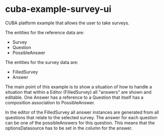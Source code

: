 # cuba-example-survey-ui
CUBA platform example that allows the user to take surveys.

The entities for the reference data are:

* Survey
* Question
* PossibleAnswer


The entities for the survey data are:

* FilledSurvey
* Answer


The main point of this example is to show a situation of how to handle a situation that within a Editor (FilledSurvey) all "answers" 
are shown and editable. One Answer has a reference to a Question that itself has a composition association to PossibleAnswer. 

In the editor of the FilledSurvey all answer instances are generated from all questions that relate to the selected survey.
The answer for each question can be one of the possibleAnswers for this question. This means that the optionsDatasource has to be set in the column for the answer.

